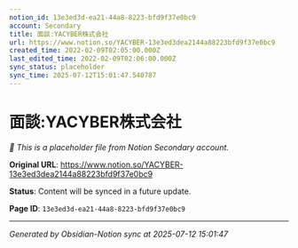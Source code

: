 ```yaml
---
notion_id: 13e3ed3d-ea21-44a8-8223-bfd9f37e0bc9
account: Secondary
title: 面談:YACYBER株式会社
url: https://www.notion.so/YACYBER-13e3ed3dea2144a88223bfd9f37e0bc9
created_time: 2022-02-09T02:05:00.000Z
last_edited_time: 2022-02-09T02:06:00.000Z
sync_status: placeholder
sync_time: 2025-07-12T15:01:47.540787
---
```


# 面談:YACYBER株式会社

*🔄 This is a placeholder file from Notion Secondary account.*

**Original URL**: https://www.notion.so/YACYBER-13e3ed3dea2144a88223bfd9f37e0bc9

**Status**: Content will be synced in a future update.

**Page ID**: `13e3ed3d-ea21-44a8-8223-bfd9f37e0bc9`

---

*Generated by Obsidian-Notion sync at 2025-07-12 15:01:47*
